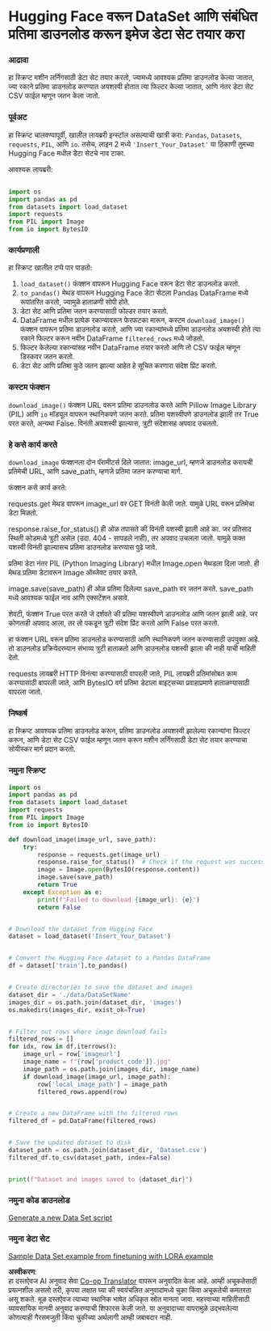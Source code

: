 <!--
CO_OP_TRANSLATOR_METADATA:
{
  "original_hash": "3cd0b727945d57998f1096763df56a84",
  "translation_date": "2025-07-17T05:47:02+00:00",
  "source_file": "md/03.FineTuning/CreatingSampleData.md",
  "language_code": "mr"
}
-->
# Hugging Face वरून DataSet आणि संबंधित प्रतिमा डाउनलोड करून इमेज डेटा सेट तयार करा


### आढावा

हा स्क्रिप्ट मशीन लर्निंगसाठी डेटा सेट तयार करतो, ज्यामध्ये आवश्यक प्रतिमा डाउनलोड केल्या जातात, ज्या रकाने प्रतिमा डाउनलोड करण्यात अयशस्वी होतात त्या फिल्टर केल्या जातात, आणि नंतर डेटा सेट CSV फाईल म्हणून जतन केला जातो.

### पूर्वअट

हा स्क्रिप्ट चालवण्यापूर्वी, खालील लायब्ररी इन्स्टॉल असल्याची खात्री करा: `Pandas`, `Datasets`, `requests`, `PIL`, आणि `io`. तसेच, लाइन 2 मध्ये `'Insert_Your_Dataset'` या ठिकाणी तुमच्या Hugging Face मधील डेटा सेटचे नाव टाका.

आवश्यक लायब्ररी:

```python

import os
import pandas as pd
from datasets import load_dataset
import requests
from PIL import Image
from io import BytesIO
```

### कार्यप्रणाली

हा स्क्रिप्ट खालील टप्पे पार पाडतो:

1. `load_dataset()` फंक्शन वापरून Hugging Face वरून डेटा सेट डाउनलोड करतो.
2. `to_pandas()` मेथड वापरून Hugging Face डेटा सेटला Pandas DataFrame मध्ये रूपांतरित करतो, ज्यामुळे हाताळणी सोपी होते.
3. डेटा सेट आणि प्रतिमा जतन करण्यासाठी फोल्डर तयार करतो.
4. DataFrame मधील प्रत्येक रकान्यावरून फेरफटका मारून, कस्टम `download_image()` फंक्शन वापरून प्रतिमा डाउनलोड करतो, आणि ज्या रकान्यांमध्ये प्रतिमा डाउनलोड अयशस्वी होते त्या रकाने फिल्टर करून नवीन DataFrame `filtered_rows` मध्ये जोडतो.
5. फिल्टर केलेल्या रकान्यांसह नवीन DataFrame तयार करतो आणि तो CSV फाईल म्हणून डिस्कवर जतन करतो.
6. डेटा सेट आणि प्रतिमा कुठे जतन झाल्या आहेत हे सूचित करणारा संदेश प्रिंट करतो.

### कस्टम फंक्शन

`download_image()` फंक्शन URL वरून प्रतिमा डाउनलोड करते आणि Pillow Image Library (PIL) आणि `io` मॉड्यूल वापरून स्थानिकपणे जतन करते. प्रतिमा यशस्वीपणे डाउनलोड झाली तर True परत करते, अन्यथा False. विनंती अयशस्वी झाल्यास, त्रुटी संदेशासह अपवाद उचलतो.

### हे कसे कार्य करते

`download_image` फंक्शनला दोन पॅरामीटर्स दिले जातात: image_url, म्हणजे डाउनलोड करायची प्रतिमेची URL, आणि save_path, म्हणजे प्रतिमा जतन करण्याचा मार्ग.

फंक्शन कसे कार्य करते:

requests.get मेथड वापरून image_url वर GET विनंती केली जाते. यामुळे URL वरून प्रतिमेचा डेटा मिळतो.

response.raise_for_status() ही ओळ तपासते की विनंती यशस्वी झाली आहे का. जर प्रतिसाद स्थिती कोडमध्ये त्रुटी असेल (उदा. 404 - सापडले नाही), तर अपवाद उचलला जातो. यामुळे फक्त यशस्वी विनंती झाल्यासच प्रतिमा डाउनलोड करण्यास पुढे जावे.

प्रतिमा डेटा नंतर PIL (Python Imaging Library) मधील Image.open मेथडला दिला जातो. ही मेथड प्रतिमा डेटावरून Image ऑब्जेक्ट तयार करते.

image.save(save_path) ही ओळ प्रतिमा दिलेल्या save_path वर जतन करते. save_path मध्ये आवश्यक फाईल नाव आणि एक्सटेंशन असावे.

शेवटी, फंक्शन True परत करते जे दर्शवते की प्रतिमा यशस्वीपणे डाउनलोड आणि जतन झाली आहे. जर कोणताही अपवाद आला, तर तो पकडून त्रुटी संदेश प्रिंट करतो आणि False परत करतो.

हा फंक्शन URL वरून प्रतिमा डाउनलोड करण्यासाठी आणि स्थानिकपणे जतन करण्यासाठी उपयुक्त आहे. तो डाउनलोड प्रक्रियेदरम्यान संभाव्य त्रुटी हाताळतो आणि डाउनलोड यशस्वी झाला की नाही याची माहिती देतो.

requests लायब्ररी HTTP विनंत्या करण्यासाठी वापरली जाते, PIL लायब्ररी प्रतिमांसोबत काम करण्यासाठी वापरली जाते, आणि BytesIO वर्ग प्रतिमा डेटाला बाइट्सच्या प्रवाहाप्रमाणे हाताळण्यासाठी वापरला जातो.



### निष्कर्ष

हा स्क्रिप्ट आवश्यक प्रतिमा डाउनलोड करून, प्रतिमा डाउनलोड अयशस्वी झालेल्या रकान्यांना फिल्टर करून, आणि डेटा सेट CSV फाईल म्हणून जतन करून मशीन लर्निंगसाठी डेटा सेट तयार करण्याचा सोयीस्कर मार्ग प्रदान करतो.

### नमुना स्क्रिप्ट

```python
import os
import pandas as pd
from datasets import load_dataset
import requests
from PIL import Image
from io import BytesIO

def download_image(image_url, save_path):
    try:
        response = requests.get(image_url)
        response.raise_for_status()  # Check if the request was successful
        image = Image.open(BytesIO(response.content))
        image.save(save_path)
        return True
    except Exception as e:
        print(f"Failed to download {image_url}: {e}")
        return False


# Download the dataset from Hugging Face
dataset = load_dataset('Insert_Your_Dataset')


# Convert the Hugging Face dataset to a Pandas DataFrame
df = dataset['train'].to_pandas()


# Create directories to save the dataset and images
dataset_dir = './data/DataSetName'
images_dir = os.path.join(dataset_dir, 'images')
os.makedirs(images_dir, exist_ok=True)


# Filter out rows where image download fails
filtered_rows = []
for idx, row in df.iterrows():
    image_url = row['imageurl']
    image_name = f"{row['product_code']}.jpg"
    image_path = os.path.join(images_dir, image_name)
    if download_image(image_url, image_path):
        row['local_image_path'] = image_path
        filtered_rows.append(row)


# Create a new DataFrame with the filtered rows
filtered_df = pd.DataFrame(filtered_rows)


# Save the updated dataset to disk
dataset_path = os.path.join(dataset_dir, 'Dataset.csv')
filtered_df.to_csv(dataset_path, index=False)


print(f"Dataset and images saved to {dataset_dir}")
```

### नमुना कोड डाउनलोड  
[Generate a new Data Set script](../../../../code/04.Finetuning/generate_dataset.py)

### नमुना डेटा सेट  
[Sample Data Set example from finetuning with LORA example](../../../../code/04.Finetuning/olive-ort-example/dataset/dataset-classification.json)

**अस्वीकरण**:  
हा दस्तऐवज AI अनुवाद सेवा [Co-op Translator](https://github.com/Azure/co-op-translator) वापरून अनुवादित केला आहे. आम्ही अचूकतेसाठी प्रयत्नशील असलो तरी, कृपया लक्षात घ्या की स्वयंचलित अनुवादांमध्ये चुका किंवा अचूकतेची कमतरता असू शकते. मूळ दस्तऐवज त्याच्या स्थानिक भाषेत अधिकृत स्रोत मानला जावा. महत्त्वाच्या माहितीसाठी व्यावसायिक मानवी अनुवाद करण्याची शिफारस केली जाते. या अनुवादाच्या वापरामुळे उद्भवलेल्या कोणत्याही गैरसमजुती किंवा चुकीच्या अर्थलागी आम्ही जबाबदार नाही.